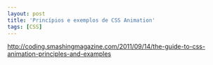 ```yaml
---
layout: post
title: 'Princípios e exemplos de CSS Animation'
tags: [CSS]
---
```


<http://coding.smashingmagazine.com/2011/09/14/the-guide-to-css-animation-principles-and-examples>
